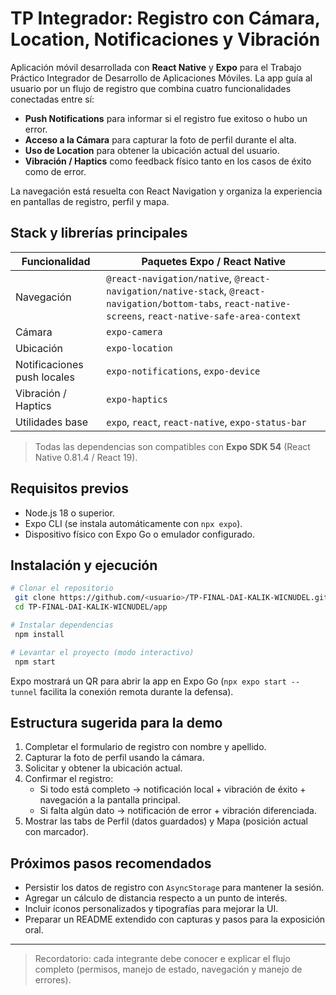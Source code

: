 # TP Integrador: Registro con Cámara, Location, Notificaciones y Vibración

Aplicación móvil desarrollada con **React Native** y **Expo** para el Trabajo Práctico Integrador de Desarrollo de Aplicaciones Móviles. La app guía al usuario por un flujo de registro que combina cuatro funcionalidades conectadas entre sí:

- **Push Notifications** para informar si el registro fue exitoso o hubo un error.
- **Acceso a la Cámara** para capturar la foto de perfil durante el alta.
- **Uso de Location** para obtener la ubicación actual del usuario.
- **Vibración / Haptics** como feedback físico tanto en los casos de éxito como de error.

La navegación está resuelta con React Navigation y organiza la experiencia en pantallas de registro, perfil y mapa.

## Stack y librerías principales

| Funcionalidad | Paquetes Expo / React Native |
| ------------- | ---------------------------- |
| Navegación | `@react-navigation/native`, `@react-navigation/native-stack`, `@react-navigation/bottom-tabs`, `react-native-screens`, `react-native-safe-area-context` |
| Cámara | `expo-camera` |
| Ubicación | `expo-location` |
| Notificaciones push locales | `expo-notifications`, `expo-device` |
| Vibración / Haptics | `expo-haptics` |
| Utilidades base | `expo`, `react`, `react-native`, `expo-status-bar` |

> Todas las dependencias son compatibles con **Expo SDK 54** (React Native 0.81.4 / React 19).

## Requisitos previos

- Node.js 18 o superior.
- Expo CLI (se instala automáticamente con `npx expo`).
- Dispositivo físico con Expo Go o emulador configurado.

## Instalación y ejecución

```bash
# Clonar el repositorio
 git clone https://github.com/<usuario>/TP-FINAL-DAI-KALIK-WICNUDEL.git
 cd TP-FINAL-DAI-KALIK-WICNUDEL/app

# Instalar dependencias
 npm install

# Levantar el proyecto (modo interactivo)
 npm start
```

Expo mostrará un QR para abrir la app en Expo Go (`npx expo start --tunnel` facilita la conexión remota durante la defensa).

## Estructura sugerida para la demo

1. Completar el formulario de registro con nombre y apellido.
2. Capturar la foto de perfil usando la cámara.
3. Solicitar y obtener la ubicación actual.
4. Confirmar el registro:
   - Si todo está completo → notificación local + vibración de éxito + navegación a la pantalla principal.
   - Si falta algún dato → notificación de error + vibración diferenciada.
5. Mostrar las tabs de Perfil (datos guardados) y Mapa (posición actual con marcador).

## Próximos pasos recomendados

- Persistir los datos de registro con `AsyncStorage` para mantener la sesión.
- Agregar un cálculo de distancia respecto a un punto de interés.
- Incluir íconos personalizados y tipografías para mejorar la UI.
- Preparar un README extendido con capturas y pasos para la exposición oral.

---

> Recordatorio: cada integrante debe conocer e explicar el flujo completo (permisos, manejo de estado, navegación y manejo de errores).
